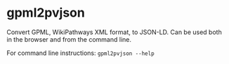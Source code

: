 gpml2pvjson
===========

Convert GPML, WikiPathways XML format, to JSON-LD. Can be used both in the browser and from the command line.

For command line instructions: `gpml2pvjson --help`
